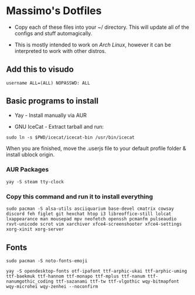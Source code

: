 # Massimo's Dotfiles

- Copy each of these files into your ~/ directory. This will update all of the configs and stuff automagically.

- This is mostly intended to work on *Arch Linux*, however it can be interpreted to work with other distros.

## Add this to visudo

`username ALL=(ALL) NOPASSWD: ALL`

## Basic programs to install

- Yay - Install manually via AUR

- GNU IceCat - Extract tarball and run:

`sudo ln -s $PWD/icecat/icecat-bin /usr/bin/icecat`

When you are finished, move the .userjs file to your default profile folder & install ublock origin.

### AUR Packages

`yay -S steam tty-clock`

### Copy this command and run it to install everything 

`sudo pacman -S alsa-utils asciiquarium base-devel cmatrix cowsay discord feh figlet git hexchat htop i3 libreoffice-still lolcat lxappearance man mousepad mpv neofetch openssh pcmanfm pulseaudio rxvt-unicode scrot vim xarchiver xfce4-screenshooter xfce4-settings xorg-xinit xorg-server`

## Fonts

`sudo pacman -S noto-fonts-emoji`

`yay -S opendesktop-fonts otf-ipafont ttf-arphic-ukai ttf-arphic-uming ttf-baekmuk ttf-hannom ttf-monapo ttf-mplus ttf-nanum ttf-nanumgothic_coding ttf-sazanami ttf-tw ttf-vlgothic wqy-bitmapfont wqy-microhei wqy-zenhei --noconfirm`

